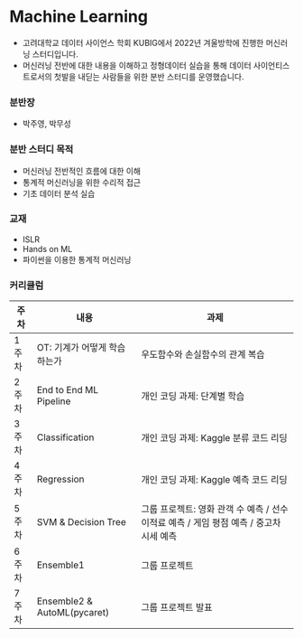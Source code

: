 # Machine Learning
* 고려대학교 데이터 사이언스 학회 KUBIG에서 2022년 겨울방학에 진행한 머신러닝 스터디입니다.  
* 머신러닝 전반에 대한 내용을 이해하고 정형데이터 실습을 통해 데이터 사이언티스트로서의 첫발을 내딛는 사람들을 위한 분반 스터디를 운영했습니다.

### 분반장
* 박주영, 박무성

### 분반 스터디 목적
* 머신러닝 전반적인 흐름에 대한 이해
* 통계적 머신러닝을 위한 수리적 접근
* 기초 데이터 분석 실습

### 교재
* ISLR
* Hands on ML
* 파이썬을 이용한 통계적 머신러닝

### 커리큘럼
|주차|내용|과제|
|---|---|---|
|1주차|OT: 기계가 어떻게 학습하는가|우도함수와 손실함수의 관계 복습|
|2주차|End to End ML Pipeline|개인 코딩 과제: 단계별 학습|
|3주차|Classification|개인 코딩 과제: Kaggle 분류 코드 리딩|
|4주차|Regression|개인 코딩 과제: Kaggle 예측 코드 리딩|
|5주차|SVM & Decision Tree|그룹 프로젝트: 영화 관객 수 예측 / 선수 이적료 예측 / 게임 평점 예측 / 중고차 시세 예측|
|6주차|Ensemble1|그룹 프로젝트|
|7주차|Ensemble2 & AutoML(pycaret)|그룹 프로젝트 발표|

